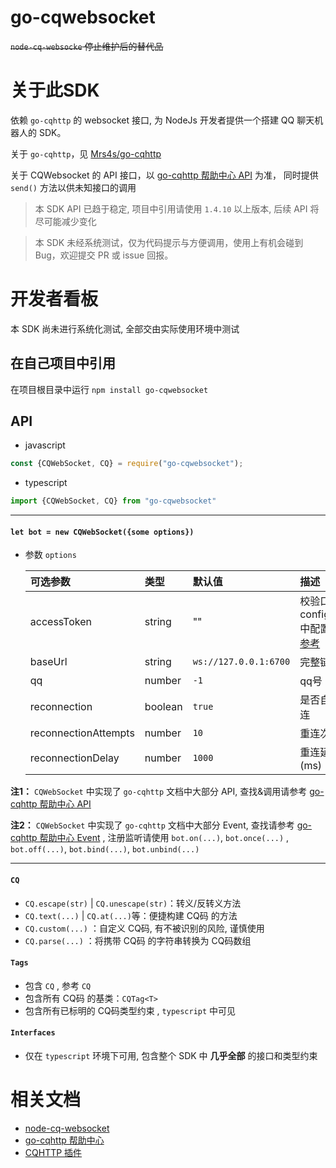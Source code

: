 # go-cqwebsocket

<del>`node-cq-websocke` 停止维护后的替代品</del>

# 关于此SDK

依赖 `go-cqhttp` 的 websocket 接口, 为 NodeJs 开发者提供一个搭建 QQ 聊天机器人的 SDK。

关于 `go-cqhttp`，见 [Mrs4s/go-cqhttp](https://github.com/Mrs4s/go-cqhttp)

关于 CQWebsocket 的 API 接口，以 [go-cqhttp 帮助中心 API](https://ishkong.github.io/go-cqhttp-docs/api/) 为准， 同时提供 `send()`
方法以供未知接口的调用

> 本 SDK API 已趋于稳定, 项目中引用请使用 `1.4.10` 以上版本, 后续 API 将尽可能减少变化

> 本 SDK 未经系统测试，仅为代码提示与方便调用，使用上有机会碰到 Bug，欢迎提交 PR 或 issue 回报。

# 开发者看板

本 SDK 尚未进行系统化测试, 全部交由实际使用环境中测试

## 在自己项目中引用

在项目根目录中运行 `npm install go-cqwebsocket`

## API

- javascript

```javascript
const {CQWebSocket, CQ} = require("go-cqwebsocket");
```

- typescript

```typescript
import {CQWebSocket, CQ} from "go-cqwebsocket"
```

------------------------------------

#### `let bot = new CQWebSocket({some options})`

- 参数 `options`

  | 可选参数             | 类型    | 默认值                | 描述                                                         |
  | :------------------- | :------ | :-------------------- | :----------------------------------------------------------- |
  | accessToken          | string  | ""                    | 校验口令, config.hjson中配置<br/>[参考](https://ishkong.github.io/go-cqhttp-docs/guide/adminApi.html#公共参数) |
  | baseUrl              | string  | `ws://127.0.0.1:6700` | 完整链接                                                     |
  | qq                   | number  | `-1`                  | qq号                                                         |
  | reconnection         | boolean | `true`                | 是否自动重连                                                 |
  | reconnectionAttempts | number  | `10`                  | 重连次数                                                     |
  | reconnectionDelay    | number  | `1000`                | 重连延时(ms)                                                 |

**注1：** `CQWebSocket` 中实现了 `go-cqhttp` 文档中大部分 API,
查找&调用请参考 [go-cqhttp 帮助中心 API](https://ishkong.github.io/go-cqhttp-docs/api/)

**注2：** `CQWebSocket` 中实现了 `go-cqhttp` 文档中大部分 Event,
查找请参考 [go-cqhttp 帮助中心 Event](https://ishkong.github.io/go-cqhttp-docs/event/) , 注册监听请使用 `bot.on(...)`, `bot.once(...)`
, `bot.off(...)`, `bot.bind(...)`, `bot.unbind(...)`

------------------------------------

#### `CQ`

- `CQ.escape(str)` | `CQ.unescape(str)`：转义/反转义方法
- `CQ.text(...)` | `CQ.at(...)`等：便捷构建 CQ码 的方法
- `CQ.custom(...)` ：自定义 CQ码, 有不被识别的风险, 谨慎使用
- `CQ.parse(...)` ：将携带 CQ码 的字符串转换为 CQ码数组

#### `Tags`

- 包含 `CQ` ,  参考 `CQ` 
- 包含所有 CQ码 的基类：`CQTag<T>` 
- 包含所有已标明的 CQ码类型约束  , `typescript` 中可见

#### `Interfaces`

- 仅在 `typescript` 环境下可用, 包含整个 SDK 中 **几乎全部** 的接口和类型约束

# 相关文档

- [node-cq-websocket](https://github.com/momocow/node-cq-websocket/blob/master/README.md)
- [go-cqhttp 帮助中心](https://ishkong.github.io/go-cqhttp-docs/)
- [CQHTTP 插件](https://richardchien.gitee.io/coolq-http-api/docs/4.15/#/)
